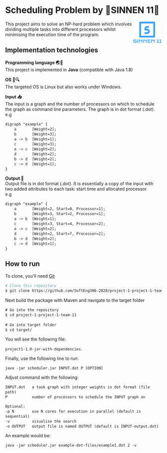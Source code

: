# Scheduling Problem by 🥇SINNEN 11🥇
<img src="img/sinnen11.png" alt="Aimeos logo" title="Aimeos" align="right" height="70" />
This project aims to solve an NP-hard problem which involves dividing multiple tasks into
different processors whilst minimising the execution time of the program.

## Implementation technologies

**Programming language 🌏🛬**  
This project is implemented in **Java** (compatible with Java 1.8)

**OS 🐧🔍**  
The targeted OS is Linux but also works under Windows.  

**Input 📥**  
The input is a graph and the number of processors on which to schedule the graph as command
line parameters.  The graph is in dot format (.dot).  
e.g 
```
digraph "example" {
	a       [Weight=2];
	b       [Weight=3];
	a -> b  [Weight=1];
	c       [Weight=3];
	a -> c  [Weight=2];
	d       [Weight=2];
	b -> d  [Weight=2];
	c -> d  [Weight=1];
}
```

**Output 🚪**  
Output file is in dot format (.dot). It is essentially a copy of the input with two added 
attributes to each task: start time and allocated processor.  
e.g
```
digraph "example" {
	a       [Weight=2, Start=0, Processor=1];
	b       [Weight=3, Start=2, Processor=1];
	a -> b  [Weight=1];
	c       [Weight=3, Start=4, Processor=2];
	a -> c  [Weight=2];
	d       [Weight=2, Start=7, Processor=2];
	b -> d  [Weight=2];
	c -> d  [Weight=1];
}
```
## How to run
To clone, you'll need [Git](https://git-scm.com)  
```bash
# Clone this repository
$ git clone https://github.com/SoftEng306-2020/project-1-project-1-team-11.git
```
Next build the package with Maven and navigate to the target folder
```
# Go into the repository
$ cd project-1-project-1-team-11

# Go into target folder
$ cd target/
```  
You will see the following file:

`project1-1.0-jar-with-dependencies`.

Finally, use the following line to run:

```
java -jar scheduler.jar INPUT.dot P [OPTION]
```
Adjust command with the following:

```
INPUT.dot   a task graph with integer weights in dot format (file path)
P           number of processors to schedule the INPUT graph on
```

```
Optional:
-p N        use N cores for execution in parallel (default is sequential)
-v          visualise the search
-o OUTPUT   output file is named OUTPUT (default is INPUT-output.dot)
```
An example would be:
```
java -jar scheduler.jar example-dot-files/example1.dot 2 -v
```
